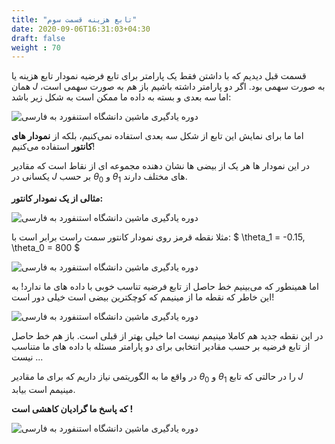 ```yaml
---
title: "تابع هزینه قسمت سوم"
date: 2020-09-06T16:31:03+04:30
draft: false
weight : 70
---
```


قسمت قبل دیدیم که با داشتن فقط یک پارامتر برای
تابع <span class="top-dict" data-tipso="hypothesis">فرضیه</span>
 نمودار <span class="top-dict" data-tipso="cost function">تابع هزینه</span>
 یا همان $J$  به صورت
سهمی بود.
اگر دو پارامتر داشته باشیم باز هم به صورت سهمی
است، اما سه بعدی و بسته به داده ما ممکن است به
شکل زیر باشد:

![دوره یادگیری ماشین دانشگاه استنفورد به فارسی](../images/image22.png?width=25pc)

اما ما برای نمایش این تابع از شکل سه بعدی استفاده
نمی‌کنیم‌، بلکه از 
**<span class="top-dict" data-tipso="contour plot">نمودار های کانتور</span>**
استفاده می‌کنیم!

در این نمودار ها هر یک از بیضی ها نشان دهنده
مجموعه ای از نقاط است که مقادیر یکسانی در $J$
بر حسب $\theta_0$ و $\theta_1$ های مختلف دارند.

**مثالی از یک نمودار کانتور:**

![دوره یادگیری ماشین دانشگاه استنفورد به فارسی](../images/image25.png?width=20pc)

مثلا نقطه قرمز روی نمودار کانتور سمت راست برابر
است با: $ \theta_1 = -0.15, \theta_0 = 800 $

![دوره یادگیری ماشین دانشگاه استنفورد به فارسی](../images/image18.png?width=35pc)

اما همینطور که می‌بینیم خط حاصل از تابع فرضیه
تناسب خوبی با داده های ما ندارد!
به این خاطر که نقطه ما از مینیمم که کوچکترین 
بیضی است خیلی دور است!

![دوره یادگیری ماشین دانشگاه استنفورد به فارسی](../images/image19.png?width=35pc)

در این نقطه جدید هم کاملا مینیمم نیست اما خیلی
بهتر از قبلی است.
باز هم خط حاصل از تابع فرضیه بر حسب مقادیر 
انتخابی برای دو پارامتر مسئله با داده های ما 
متناسب نیست ...

در واقع ما به الگوریتمی نیاز داریم که برای ما مقادیر
$\theta_0$ و $\theta_1$  را در حالتی که تابع $J$  مینیمم است
بیابد.

**که پاسخ ما  <span class="top-dict" data-tipso="gradient descent">گرادیان کاهشی</span> است !**

![دوره یادگیری ماشین دانشگاه استنفورد به فارسی](../images/image28.png?width=35pc)
